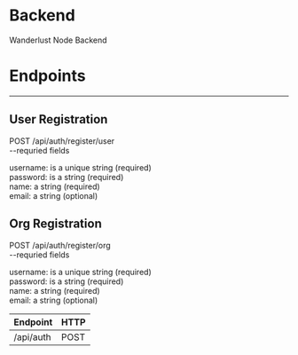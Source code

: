 # Backend
Wanderlust Node Backend


# Endpoints
----------------------------

## User Registration

 POST /api/auth/register/user  
  --requried fields

  username: is a unique string (required)  
  password: is a string (required)  
  name: a string (required)  
  email: a string (optional)  

## Org Registration  


 POST /api/auth/register/org  
  --requried fields

  username: is a unique string (required)  
  password: is a string (required)  
  name: a string (required)  
  email: a string (optional)  
 
 | Endpoint  | HTTP |
 | --------  | ---- |
 | /api/auth | POST |
